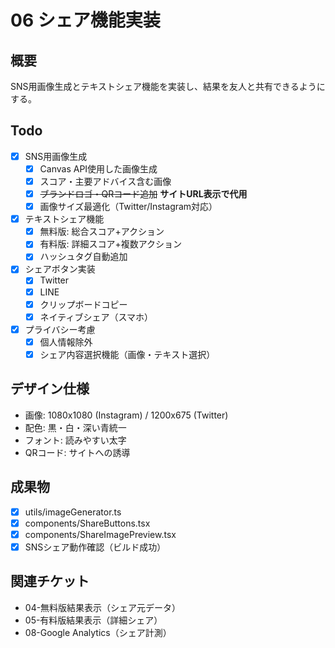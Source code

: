 # 06 シェア機能実装

## 概要
SNS用画像生成とテキストシェア機能を実装し、結果を友人と共有できるようにする。

## Todo
- [x] SNS用画像生成
  - [x] Canvas API使用した画像生成
  - [x] スコア・主要アドバイス含む画像
  - [x] ~~ブランドロゴ・QRコード追加~~ **サイトURL表示で代用**
  - [x] 画像サイズ最適化（Twitter/Instagram対応）
- [x] テキストシェア機能
  - [x] 無料版: 総合スコア+アクション
  - [x] 有料版: 詳細スコア+複数アクション
  - [x] ハッシュタグ自動追加
- [x] シェアボタン実装
  - [x] Twitter
  - [x] LINE
  - [x] クリップボードコピー
  - [x] ネイティブシェア（スマホ）
- [x] プライバシー考慮
  - [x] 個人情報除外
  - [x] シェア内容選択機能（画像・テキスト選択）

## デザイン仕様
- 画像: 1080x1080 (Instagram) / 1200x675 (Twitter)
- 配色: 黒・白・深い青統一
- フォント: 読みやすい太字
- QRコード: サイトへの誘導

## 成果物
- [x] utils/imageGenerator.ts
- [x] components/ShareButtons.tsx
- [x] components/ShareImagePreview.tsx
- [x] SNSシェア動作確認（ビルド成功）

## 関連チケット
- 04-無料版結果表示（シェア元データ）
- 05-有料版結果表示（詳細シェア）
- 08-Google Analytics（シェア計測）